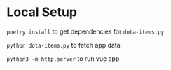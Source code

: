 # Local Setup

`poetry install` to get dependencies for `dota-items.py`

`python dota-items.py` to fetch app data

`python3 -m http.server` to run vue app